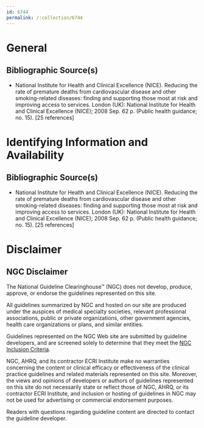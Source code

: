 ```yaml
---
id: 6744
permalink: /:collection/6744
---
```


# General

## Bibliographic Source(s)

- National Institute for Health and Clinical Excellence (NICE). Reducing the rate of premature deaths from cardiovascular disease and other smoking-related diseases: finding and supporting those most at risk and improving access to services. London (UK): National Institute for Health and Clinical Excellence (NICE); 2008 Sep. 62 p. (Public health guidance; no. 15). [25 references]

# Identifying Information and Availability

## Bibliographic Source(s)

- National Institute for Health and Clinical Excellence (NICE). Reducing the rate of premature deaths from cardiovascular disease and other smoking-related diseases: finding and supporting those most at risk and improving access to services. London (UK): National Institute for Health and Clinical Excellence (NICE); 2008 Sep. 62 p. (Public health guidance; no. 15). [25 references]

# Disclaimer

## NGC Disclaimer

The National Guideline Clearinghouse™ (NGC) does not develop, produce, approve, or endorse the guidelines represented on this site.

All guidelines summarized by NGC and hosted on our site are produced under the auspices of medical specialty societies, relevant professional associations, public or private organizations, other government agencies, health care organizations or plans, and similar entities.

Guidelines represented on the NGC Web site are submitted by guideline developers, and are screened solely to determine that they meet the [NGC Inclusion Criteria](/help-and-about/summaries/inclusion-criteria).

NGC, AHRQ, and its contractor ECRI Institute make no warranties concerning the content or clinical efficacy or effectiveness of the clinical practice guidelines and related materials represented on this site. Moreover, the views and opinions of developers or authors of guidelines represented on this site do not necessarily state or reflect those of NGC, AHRQ, or its contractor ECRI Institute, and inclusion or hosting of guidelines in NGC may not be used for advertising or commercial endorsement purposes.

Readers with questions regarding guideline content are directed to contact the guideline developer.

